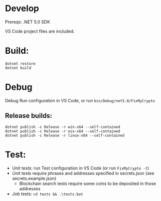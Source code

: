 # Develop

Prereqs: .NET 5.0 SDK

VS Code project files are included.

# Build:

    dotnet restore
    dotnet build

# Debug

Debug Run configuration in VS Code, or run `bin/Debug/net5.0/FixMyCrypto`

## Release builds:

    dotnet publish -c Release -r win-x64 --self-contained
    dotnet publish -c Release -r osx-x64 --self-contained
    dotnet publish -c Release -r linux-x64 --self-contained

# Test:

* Unit tests: run Test configuration in VS Code (or run `FixMyCrypto -t`)
* Unit tests require phrases and addresses specified in secrets.json (see secrets.example.json)
    * Blockchain search tests require some coins to be deposited in those addresses
* Job tests: `cd tests && .\tests.bat`
